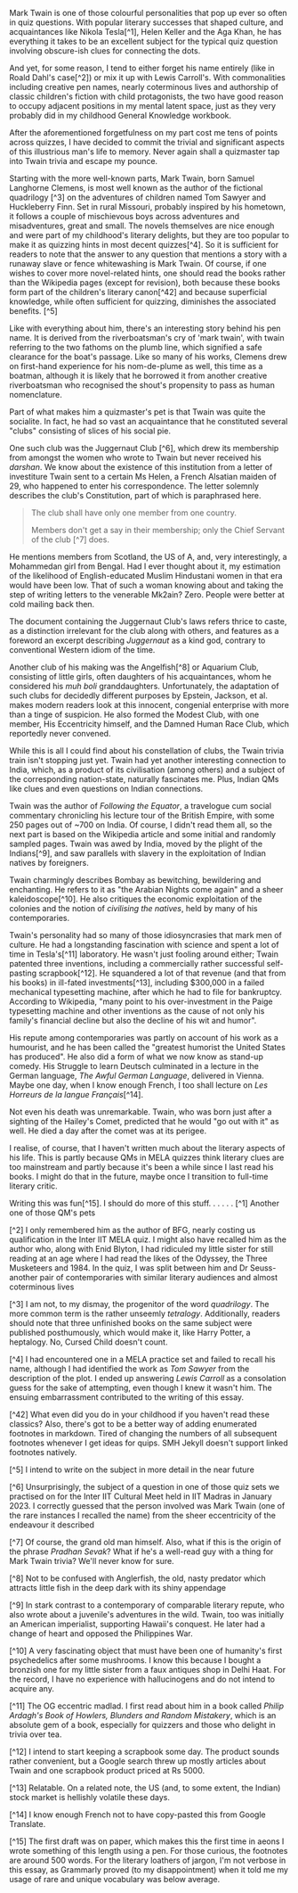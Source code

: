 Mark Twain is one of those colourful personalities that pop up ever so often in quiz questions. With popular literary successes that shaped culture, and acquaintances like Nikola Tesla[^1], Helen Keller and the Aga Khan, he has everything it takes to be an excellent subject for the typical quiz question involving obscure-ish clues for connecting the dots. 

And yet, for some reason, I tend to either forget his name entirely (like in Roald Dahl's case[^2]) or mix it up with Lewis Carroll's. With commonalities including creative pen names, nearly coterminous lives and authorship of classic children's fiction with child protagonists, the two have good reason to occupy adjacent positions in my mental latent space, just as they very probably did in my childhood General Knowledge workbook.

After the aforementioned forgetfulness on my part cost me tens of points across quizzes, I have decided to commit the trivial and significant aspects of this illustrious man's life to memory. Never again shall a quizmaster tap into Twain trivia and escape my pounce.

Starting with the more well-known parts, Mark Twain, born Samuel Langhorne Clemens, is most well known as the author of the fictional quadrilogy [^3] on the adventures of children named Tom Sawyer and Huckleberry Finn. Set in rural Missouri, probably inspired by his hometown, it follows a couple of mischievous boys across adventures and misadventures, great and small. The novels themselves are nice enough and were part of my childhood's literary delights, but they are too popular to make it as quizzing hints in most decent quizzes[^4]. So it is sufficient for readers to note that the answer to any question that mentions a story with a runaway slave or fence whitewashing is Mark Twain. Of course, if one wishes to cover more novel-related hints, one should read the books rather than the Wikipedia pages (except for revision), both because these books form part of the children's literary canon[^42] and because superficial knowledge, while often sufficient for quizzing, diminishes the associated benefits. [^5]

Like with everything about him, there's an interesting story behind his pen name. It is derived from the riverboatsman's cry of 'mark twain', with twain referring to the two fathoms on the plumb line, which signified a safe clearance for the boat's passage. Like so many of his works, Clemens drew on first-hand experience for his nom-de-plume as well, this time as a boatman, although it is likely that he borrowed it from another creative riverboatsman who recognised the shout's propensity to pass as human nomenclature. 

Part of what makes him a quizmaster's pet is that Twain was quite the socialite. In fact, he had so vast an acquaintance that he constituted several "clubs" consisting of slices of his social pie.

One such club was the Juggernaut Club [^6], which drew its membership from amongst the women who wrote to Twain but never received his *darshan*. We know about the existence of this institution from a letter of investiture Twain sent to a certain Ms Helen, a French Alsatian maiden of 29, who happened to enter his correspondence. The letter solemnly describes the club's Constitution, part of which is paraphrased here.

> The club shall have only one member from one country.
> 
> Members don't get a say in their membership; only the Chief Servant of the club [^7] does.

He mentions members from Scotland, the US of A, and, very interestingly, a Mohammedan girl from Bengal. Had I ever thought about it, my estimation of the likelihood of English-educated Muslim Hindustani women in that era would have been low. That of such a woman knowing about and taking the step of writing letters to the venerable Mk2ain? Zero. People were better at cold mailing back then. 

The document containing the Juggernaut Club's laws refers thrice to caste, as a distinction irrelevant for the club along with others, and features as a foreword an excerpt describing *Juggernaut* as a kind god, contrary to conventional Western idiom of the time.

Another club of his making was the Angelfish[^8] or Aquarium Club, consisting of little girls, often daughters of his acquaintances, whom he considered his *muh boli* granddaughters. Unfortunately, the adaptation of such clubs for decidedly different purposes by Epstein, Jackson, et al. makes modern readers look at this innocent, congenial enterprise with more than a tinge of suspicion. He also formed the Modest Club, with one member, His Eccentricity himself, and the Damned Human Race Club, which reportedly never convened.

While this is all I could find about his constellation of clubs, the Twain trivia train isn't stopping just yet. Twain had yet another interesting connection to India, which, as a product of its civilisation (among others) and a subject of the corresponding nation-state, naturally fascinates me. Plus, Indian QMs like clues and even questions on Indian connections. 

Twain was the author of *Following the Equator*, a travelogue cum social commentary chronicling his lecture tour of the British Empire, with some 250 pages out of ~700 on India. Of course, I didn't read them all, so the next part is based on the Wikipedia article and some initial and randomly sampled pages. Twain was awed by India, moved by the plight of the Indians[^9], and saw parallels with slavery in the exploitation of Indian natives by foreigners. 

Twain charmingly describes Bombay as bewitching, bewildering and enchanting. He refers to it as "the Arabian Nights come again" and a sheer kaleidoscope[^10]. He also critiques the economic exploitation of the colonies and the notion of *civilising the natives*, held by many of his contemporaries. 

Twain's personality had so many of those idiosyncrasies that mark men of culture. He had a longstanding fascination with science and spent a lot of time in Tesla's[^11] laboratory. He wasn't just fooling around either; Twain patented three inventions, including a commercially rather successful self-pasting scrapbook[^12]. He squandered a lot of that revenue (and that from his books) in ill-fated investments[^13], including $300,000 in a failed mechanical typesetting machine, after which he had to file for bankruptcy. According to Wikipedia, "many point to his over-investment in the Paige typesetting machine and other inventions as the cause of not only his family's financial decline but also the decline of his wit and humor".

His repute among contemporaries was partly on account of his work as a humourist, and he has been called the "greatest humorist the United States has produced". He also did a form of what we now know as stand-up comedy. His Struggle to learn Deutsch culminated in a lecture in the German language, *The Awful German Language*, delivered in Vienna. Maybe one day, when I know enough French, I too shall lecture on *Les Horreurs de la langue Français*[^14].

Not even his death was unremarkable. Twain, who was born just after a sighting of the Hailey's Comet, predicted that he would "go out with it" as well. He died a day after the comet was at its perigee.

I realise, of course, that I haven't written much about the literary aspects of his life. This is partly because QMs in MELA quizzes think literary clues are too mainstream and partly because it's been a while since I last read his books. I might do that in the future, maybe once I transition to full-time literary critic.

Writing this was fun[^15]. I should do more of this stuff.
.
.
.
.
.
[^1] Another one of those QM's pets

[^2] I only remembered him as the author of BFG, nearly costing us qualification in the Inter IIT MELA quiz. I might also have recalled him as the author who, along with Enid Blyton, I had ridiculed my little sister for still reading at an age where I had read the likes of the Odyssey, the Three Musketeers and 1984. In the quiz, I was split between him and Dr Seuss- another pair of contemporaries with similar literary audiences and almost coterminous lives 

[^3] I am not, to my dismay, the progenitor of the word *quadrilogy*. The more common term is the rather unseemly *tetralogy*. Additionally, readers should note that three unfinished books on the same subject were published posthumously, which would make it, like Harry Potter, a heptalogy. No, Cursed Child doesn't count.

[^4] I had encountered one in a MELA practice set and failed to recall his name, although I had identified the work as *Tom Sawyer* from the description of the plot. I ended up answering *Lewis Carroll* as a consolation guess for the sake of attempting, even though I knew it wasn't him. The ensuing embarrassment contributed to the writing of this essay.

[^42] What even did you do in your childhood if you haven't read these classics? Also, there's got to be a better way of adding enumerated footnotes in markdown. Tired of changing the numbers of all subsequent footnotes whenever I get ideas for quips. SMH Jekyll doesn't support linked footnotes natively.

[^5] I intend to write on the subject in more detail in the near future

[^6] Unsurprisingly, the subject of a question in one of those quiz sets we practised on for the Inter IIT Cultural Meet held in IIT Madras in January 2023. I correctly guessed that the person involved was Mark Twain (one of the rare instances I recalled the name) from the sheer eccentricity of the endeavour it described

[^7] Of course, the grand old man himself. Also, what if this is the origin of the phrase *Pradhan Sevak*? What if he's a well-read guy with a thing for Mark Twain trivia? We'll never know for sure.

[^8] Not to be confused with Anglerfish, the old, nasty predator which attracts little fish in the deep dark with its shiny appendage

[^9] In stark contrast to a contemporary of comparable literary repute, who also wrote about a juvenile's adventures in the wild. Twain, too was initially an American imperialist, supporting Hawaii's conquest. He later had a change of heart and opposed the Philippines War.

[^10] A very fascinating object that must have been one of humanity's first psychedelics after some mushrooms. I know this because I bought a bronzish one for my little sister from a faux antiques shop in Delhi Haat. For the record, I have no experience with hallucinogens and do not intend to acquire any.

[^11] The OG eccentric madlad. I first read about him in a book called *Philip Ardagh's Book of Howlers, Blunders and Random Mistakery*, which is an absolute gem of a book, especially for quizzers and those who delight in trivia over tea.

[^12] I intend to start keeping a scrapbook some day. The product sounds rather convenient, but a Google search threw up mostly articles about Twain and one scrapbook product priced at Rs 5000.

[^13] Relatable. On a related note, the US (and, to some extent, the Indian) stock market is hellishly volatile these days.

[^14] I know enough French not to have copy-pasted this from Google Translate.

[^15] The first draft was on paper, which makes this the first time in aeons I wrote something of this length using a pen. For those curious, the footnotes are around 500 words. For the literary loathers of jargon, I'm not verbose in this essay, as Grammarly proved (to my disappointment) when it told me my usage of rare and unique vocabulary was below average.